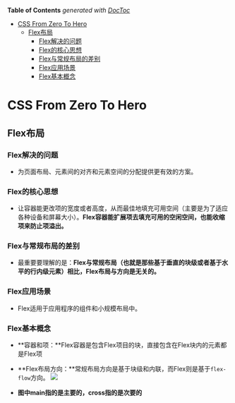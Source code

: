 <!-- START doctoc generated TOC please keep comment here to allow auto update -->
<!-- DON'T EDIT THIS SECTION, INSTEAD RE-RUN doctoc TO UPDATE -->
**Table of Contents**  *generated with [DocToc](https://github.com/thlorenz/doctoc)*

- [CSS From Zero To Hero](#css-from-zero-to-hero)
  - [Flex布局](#flex%E5%B8%83%E5%B1%80)
    - [Flex解决的问题](#flex%E8%A7%A3%E5%86%B3%E7%9A%84%E9%97%AE%E9%A2%98)
    - [Flex的核心思想](#flex%E7%9A%84%E6%A0%B8%E5%BF%83%E6%80%9D%E6%83%B3)
    - [Flex与常规布局的差别](#flex%E4%B8%8E%E5%B8%B8%E8%A7%84%E5%B8%83%E5%B1%80%E7%9A%84%E5%B7%AE%E5%88%AB)
    - [Flex应用场景](#flex%E5%BA%94%E7%94%A8%E5%9C%BA%E6%99%AF)
    - [Flex基本概念](#flex%E5%9F%BA%E6%9C%AC%E6%A6%82%E5%BF%B5)

<!-- END doctoc generated TOC please keep comment here to allow auto update -->

# CSS From Zero To Hero

## Flex布局

### Flex解决的问题

- 为页面布局、元素间的对齐和元素空间的分配提供更有效的方案。

### Flex的核心思想

- 让容器能更改项的宽度或者高度，从而最佳地填充可用空间（主要是为了适应各种设备和屏幕大小）。**Flex容器能扩展项去填充可用的空闲空间，也能收缩项来防止项溢出。**

### Flex与常规布局的差别

- 最重要要理解的是：**Flex与常规布局（也就是那些基于垂直的块级或者基于水平的行内级元素）相比，Flex布局与方向是无关的。**

### Flex应用场景

- Flex适用于应用程序的组件和小规模布局中。

### Flex基本概念

- **容器和项：**Flex容器是包含Flex项目的块，直接包含在Flex块内的元素都是Flex项

- **Flex布局方向：**常规布局方向是基于块级和内联，而Flex则是基于`flex-flow`方向。
![](https://css-tricks.com/wp-content/uploads/2018/11/00-basic-terminology.svg)

- **图中main指的是主要的，cross指的是次要的**